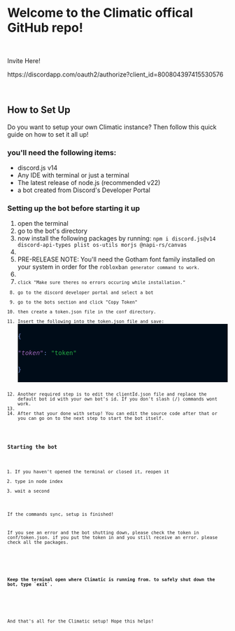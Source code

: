 <h1>Welcome to the Climatic offical GitHub repo!</h1>
<p>&nbsp;</p>
<p>Invite Here!</p>
<p>https://discordapp.com/oauth2/authorize?client_id=800804397415530576<p>
<p>&nbsp;</p>
<h2>How to Set Up</h2>
<p>Do you want to setup your own Climatic instance? Then follow this quick guide on how to set it all up!</p>
<h3>you'll need the following items:</h3>
<ul>
<li>discord.js v14</li>
<li>Any IDE with terminal or just a terminal</li>
<li>The latest release of node.js (recommended v22)</li>
<li>a bot created from Discord's Developer Portal</li>
</ul>
<h3>Setting up the bot before starting it up</h3>
<ol>
<li>open the terminal</li>
<li>go to the bot's directory</li>
<li>now install the following packages by running: <code>npm i discord.js@v14 discord-api-types plist os-utils morjs @napi-rs/canvas</code><li>
<li>PRE-RELEASE NOTE: You'll need the Gotham font family installed on your system in order for the <code>robloxban<code> generator command to work.<li>
<li>click "Make sure theres no errors occuring while installation."</li>
<li>go to the discord developer portal and select a bot</li>
<li>go to the bots section and click "Copy Token"</li>
<li>then create a token.json file in the conf directory.</li>
<li>Insert the following into the token.json file and save:
<div style="color: #6688cc; background-color: #000c18; font-family: 'Droid Sans Mono', 'monospace', monospace; font-weight: normal; font-size: 14px; line-height: 19px; white-space: pre;" data-darkreader-inline-color="" data-darkreader-inline-bgcolor="">
<div><span style="color: #6688cc;" data-darkreader-inline-color="">{</span></div>
<div><span style="color: #9966b8; font-style: italic;" data-darkreader-inline-color="">"token"</span><span style="color: #6688cc;" data-darkreader-inline-color="">: </span><span style="color: #22aa44;" data-darkreader-inline-color="">"token"</span></div>
<div><span style="color: #6688cc;" data-darkreader-inline-color="">}</span></div>
</div>
</li>
<li>Another required step is to edit the clientId.json file and replace the default bot id with your own bot's id. If you don't slash (/) commands wont work.<li>
<li>After that your done with setup! You can edit the source code after that or you can go on to the next step to start the bot itself.</li>
</ol>
<h3>Starting the bot</h3>
<ol>
<li>If you haven't opened the terminal or closed it, reopen it</li>
<li>type in node index</li>
<li>wait a second</li>
</ol>
<p>If the commands sync, setup is finished!</p>
<p>If you see an error and the bot shutting down, please check the token in conf/token.json. if you put the token in and you still receive an error. please check all the packages.</p>
<p>&nbsp;</p>
<p><strong>Keep the terminal open where Climatic is running from. to safely shut down the bot, type `exit`.</strong></p>
<p>&nbsp;</p>
<p>And that's all for the Climatic setup! Hope this helps!</p>